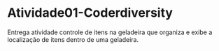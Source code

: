 # Atividade01-Coderdiversity
Entrega atividade controle de itens na geladeira que organiza e exibe a localização de itens dentro de uma geladeira.
